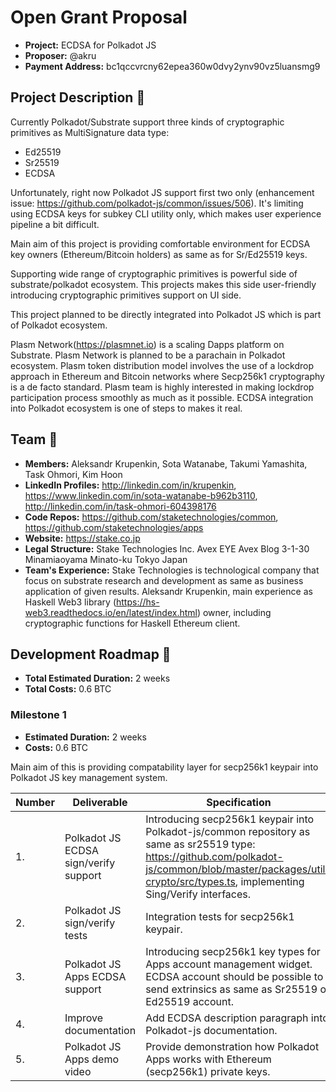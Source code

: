 # Open Grant Proposal

* **Project:** ECDSA for Polkadot JS
* **Proposer:** @akru
* **Payment Address:** bc1qccvrcny62epea360w0dvy2ynv90vz5luansmg9

## Project Description :page_facing_up: 

Currently Polkadot/Substrate support three kinds of cryptographic primitives as MultiSignature data type:

* Ed25519
* Sr25519
* ECDSA

Unfortunately, right now Polkadot JS support first two only (enhancement issue: https://github.com/polkadot-js/common/issues/506). It's limiting using ECDSA keys for subkey CLI utility only, which makes user experience pipeline a bit difficult.

Main aim of this project is providing comfortable environment for ECDSA key owners (Ethereum/Bitcoin holders) as same as for Sr/Ed25519 keys.

Supporting wide range of cryptographic primitives is powerful side of substrate/polkadot ecosystem. This projects makes this side user-friendly introducing cryptographic primitives support on UI side.

This project planned to be directly integrated into Polkadot JS which is part of Polkadot ecosystem.

Plasm Network(https://plasmnet.io) is a scaling Dapps platform on Substrate. Plasm Network is planned to be a parachain in Polkadot ecosystem. Plasm token distribution model involves the use of a lockdrop approach in Ethereum and Bitcoin networks where Secp256k1 cryptography is a de facto standard. Plasm team is highly interested in making lockdrop participation process smoothly as much as it possible. ECDSA integration into Polkadot ecosystem is one of steps to makes it real.


## Team :busts_in_silhouette:

* **Members:** Aleksandr Krupenkin, Sota Watanabe, Takumi Yamashita, Task Ohmori, Kim Hoon
* **LinkedIn Profiles:** http://linkedin.com/in/krupenkin, https://www.linkedin.com/in/sota-watanabe-b962b3110, http://linkedin.com/in/task-ohmori-604398176
* **Code Repos:** https://github.com/staketechnologies/common, https://github.com/staketechnologies/apps
* **Website:** https://stake.co.jp
* **Legal Structure:** Stake Technologies Inc. Avex EYE Avex Blog 3-1-30 Minamiaoyama Minato-ku Tokyo Japan
* **Team's Experience:**  Stake Technologies is technological company that focus on substrate research and development as same as business application of given results. Aleksandr Krupenkin, main experience as Haskell Web3 library (https://hs-web3.readthedocs.io/en/latest/index.html) owner, including cryptographic functions for Haskell Ethereum client.


## Development Roadmap :nut_and_bolt: 

* **Total Estimated Duration:** 2 weeks
* **Total Costs:** 0.6 BTC

### Milestone 1

* **Estimated Duration:** 2 weeks 
* **Costs:** 0.6 BTC

Main aim of this is providing compatability layer for secp256k1 keypair into Polkadot JS key management system.

| Number | Deliverable | Specification | 
| ------------- | ------------- | ------------- |
| 1. | Polkadot JS ECDSA sign/verify support | Introducing secp256k1 keypair into Polkadot-js/common repository as same as sr25519 type: https://github.com/polkadot-js/common/blob/master/packages/util-crypto/src/types.ts, implementing Sing/Verify interfaces. |
| 2. | Polkadot JS sign/verify tests | Integration tests for secp256k1 keypair. | 
| 3. | Polkadot JS Apps ECDSA support | Introducing secp256k1 key types for Apps account management widget. ECDSA account should be possible to send extrinsics as same as Sr25519 or Ed25519 account. |  
| 4. | Improve documentation | Add ECDSA description paragraph into Polkadot-js documentation. |
| 5. | Polkadot JS Apps demo video | Provide demonstration how Polkadot Apps works with Ethereum (secp256k1) private keys. |
